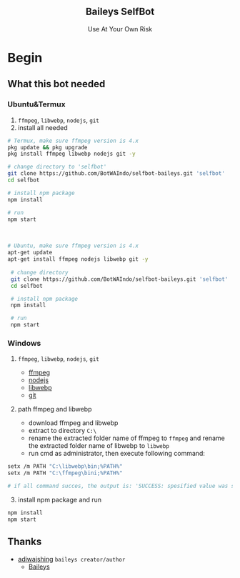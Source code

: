 <h2 align="center">Baileys SelfBot</h2>
<p align="center">Use At Your Own Risk</p>

# Begin
## What this bot needed
### Ubuntu&Termux
1. `ffmpeg`, `libwebp`, `nodejs`, `git`
2. install all needed
```bash
# Termux, make sure ffmpeg version is 4.x
pkg update && pkg upgrade
pkg install ffmpeg libwebp nodejs git -y

# change directory to 'selfbot'
git clone https://github.com/BotWAIndo/selfbot-baileys.git 'selfbot'
cd selfbot

# install npm package
npm install

# run
npm start
```

<br />

```bash
# Ubuntu, make sure ffmpeg version is 4.x
apt-get update
apt-get install ffmpeg nodejs libwebp git -y
 
 # change directory
 git clone https://github.com/BotWAIndo/selfbot-baileys.git 'selfbot'
 cd selfbot

 # install npm package
 npm install

 # run
 npm start
```

### Windows
1. `ffmpeg`, `libwebp`, `nodejs`, `git`
   - [ffmpeg](https://ffmpeg.org)
   - [nodejs](https://nodejs.org)
   - [libwebp](https://developers.google.com/speed/webp/download)
   - [git](https://git-scm.com)

2. path ffmpeg and libwebp
   - download ffmpeg and libwebp
   - extract to directory `C:\`
   - rename the extracted folder name of ffmpeg to `ffmpeg` and rename the extracted folder name of libwebp to `libwebp`
   - run cmd as administrator, then execute following command:
```bash
setx /m PATH "C:\libwebp\bin;%PATH%"
setx /m PATH "C:\ffmpeg\bini;%PATH%"

# if all command succes, the output is: 'SUCCESS: spesified value was saved'
```

3. install npm package and run
```bash
npm install
npm start
```

## Thanks
- [adiwajshing](https://github.com/adiwajshing) `baileys creator/author`
    - [Baileys](https://github.com/adiwajshing/Baileys)
